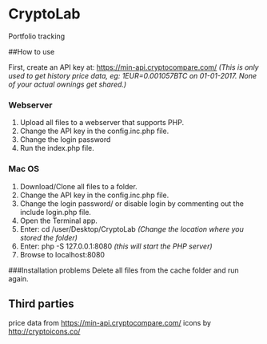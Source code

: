 # CryptoLab
Portfolio tracking

##How to use

First, create an API key at: https://min-api.cryptocompare.com/
*(This is only used to get history price data, eg: 1EUR=0.001057BTC on 01-01-2017. None of your actual ownings get shared.)*

### Webserver
1. Upload all files to a webserver that supports PHP.
1. Change the API key in the config.inc.php file.
1. Change the login password
1. Run the index.php file.


### Mac OS
1. Download/Clone all files to a folder.
1. Change the API key in the config.inc.php file.
1. Change the login password/ or disable login by commenting out the include login.php file.
1. Open the Terminal app.
1. Enter: cd /user/Desktop/CryptoLab *(Change the location where you stored the folder)*
1. Enter: php -S 127.0.0.1:8080 *(this will start the PHP server)*
1. Browse to localhost:8080

###Installation problems
Delete all files from the cache folder and run again.

## Third parties
price data from https://min-api.cryptocompare.com/
icons by http://cryptoicons.co/